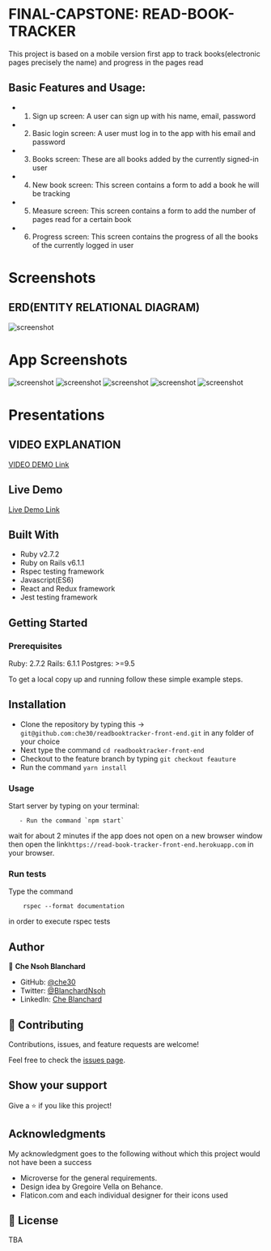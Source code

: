 # FINAL-CAPSTONE: READ-BOOK-TRACKER
This project  is based on a mobile version first app to track books(electronic pages precisely the name) and progress in the pages read
## Basic Features and Usage:
- 1. Sign up screen: A user can sign up with his name, email, password
- 2. Basic login screen: A user must log in to the app with his email and password
- 3. Books screen: These are all books added by the currently signed-in user
- 4. New book screen: This screen contains a form to add a book he will be tracking
- 5. Measure screen:  This screen contains a form to add the number of pages read for a       certain book
- 6. Progress screen: This screen contains the progress of all the books of the currently logged in user
  
# Screenshots

##   ERD(ENTITY RELATIONAL DIAGRAM)
![screenshot](app/images/tracking__app__screenshot.png)

# App Screenshots
![screenshot](app/images/tracker_login.png)
![screenshot](app/images/tracker__dashboard.png)
![screenshot](app/images/tracker__books.png)
![screenshot](app/images/tracker__newbook.png)
![screenshot](app/images/tracker__measurement.png)
# Presentations
##  VIDEO EXPLANATION
[VIDEO DEMO Link](https://www.loom.com/share/edd3f3fc5c0845539a1bb682c20070cf)
##  Live Demo
[Live Demo Link](https://read-book-tracker-front-end.herokuapp.com/)

## Built With

- Ruby v2.7.2
- Ruby on Rails v6.1.1
- Rspec testing framework
- Javascript(ES6)
- React and Redux framework
- Jest testing framework

## Getting Started

### Prerequisites

Ruby: 2.7.2
Rails: 6.1.1
Postgres: >=9.5

To get a local copy up and running follow these simple example steps.
## Installation
- Clone the repository by typing this -> `git@github.com:che30/readbooktracker-front-end.git` in any folder of your choice
- Next type the command `cd readbooktracker-front-end` 
- Checkout  to the feature branch by  typing `git checkout feauture`
- Run the command `yarn install`

### Usage

Start server by typing on your terminal:

```
   - Run the command `npm start` 
```
wait for about 2 minutes if the app does not open on a new browser window then open the link`https://read-book-tracker-front-end.herokuapp.com` in your browser.

### Run tests
Type the command
```
    rspec --format documentation
```
in order to execute rspec tests

## Author
👤 **Che Nsoh Blanchard**

- GitHub: [@che30](https://github.com/che30)
- Twitter: [@BlanchardNsoh](https://twitter.com/che55085128 )
- LinkedIn: [Che Blanchard](https://www.linkedin.com/in/che-nsoh-9455271b0/)

## 🤝 Contributing

Contributions, issues, and feature requests are welcome!

Feel free to check the [issues page](issues/).

## Show your support

Give a ⭐️ if you like this project!

## Acknowledgments
My acknowledgment goes to the following without which this project would not have been a success
- Microverse for the general requirements.
- Design idea by Gregoire Vella on Behance.
- Flaticon.com and each individual designer for their icons used

## 📝 License

TBA